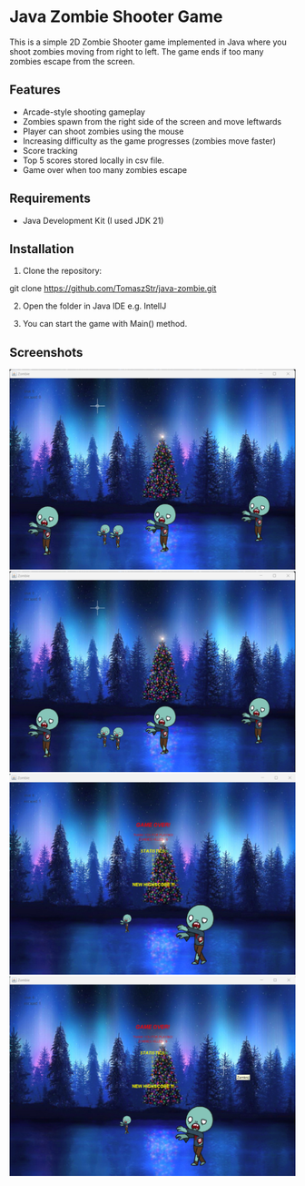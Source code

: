 # Java Zombie Shooter Game

This is a simple 2D Zombie Shooter game implemented in Java where you shoot zombies moving from right to left. The game ends if too many zombies escape from the screen.

## Features

- Arcade-style shooting gameplay
- Zombies spawn from the right side of the screen and move leftwards
- Player can shoot zombies using the mouse
- Increasing difficulty as the game progresses (zombies move faster)
- Score tracking
- Top 5 scores stored locally in csv file.
- Game over when too many zombies escape

## Requirements

- Java Development Kit (I used JDK 21)

## Installation

1. Clone the repository:

git clone https://github.com/TomaszStr/java-zombie.git

2. Open the folder in Java IDE e.g. IntellJ

3. You can start the game with Main() method.

## Screenshots

![Zombie Shooter Screenshot](screens/zombie1.png)
![Zombie Shooter Screenshot](screens/zombie2.png)
![Zombie Shooter Screenshot](screens/zombie3.png)
![Zombie Shooter Screenshot](screens/zombie4.png)
